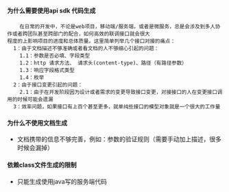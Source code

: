 
#### 为什么需要使用api sdk 代码生成
```
    在日常的开发中，不论是web项目，移动端/服务端，或者是微服务，总是会涉及到多人协作或者跨团队甚至跨部门的配合，如何高效的联调接口就会很大
程度的上影响项目的进度和总体质量。这里简单列举几个接口对接的痛点：
  1：由于文档描述不够准确或者看文档的人不够细心引起的问题：
    1.1：参数是否必填、字段类型
    1.2：http 请求方法、 请求头(content-type)、路径（有路径参数）
    1.3：响应字段格式类型
    1.4：枚举
  2：由于接口变更引起的问题：
    2.1：由于在开发阶段因为设计或者需求的变更导致接口变更，对接接口的人在变更接口调用的时候可能会遗漏
  3：效率问题，如果接口有上百个甚至更多，就单纯些接口的模型对象就是一个很大的工作量    
```

#### 为什么不使用文档生成
- 文档携带的信息不够完善，例如：参数的验证规则（需要手动加上描述，很多时候会漏掉）

#### 依赖class文件生成的限制
- 只能生成使用java写的服务端代码

